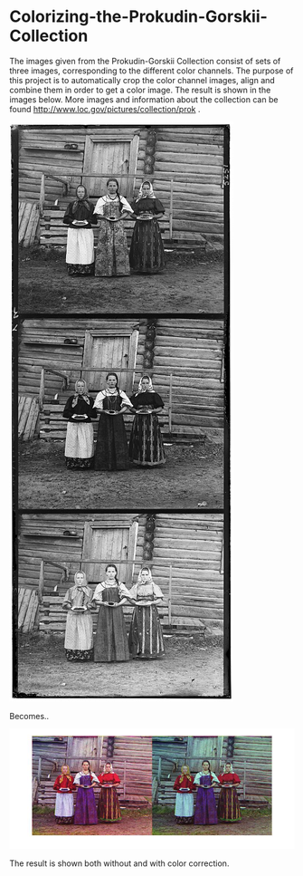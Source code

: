 # Colorizing-the-Prokudin-Gorskii-Collection

The images given from the Prokudin-Gorskii Collection consist of sets of three images, corresponding to the different color channels. The purpose of this project is to automatically crop the color channel images, align and combine them in order to get a color image. The result is shown in the images below. More images and information about the collection can be found http://www.loc.gov/pictures/collection/prok .

![alt tag](https://raw.githubusercontent.com/petraohlin/Colorizing-the-Prokudin-Gorskii-Collection/master/Photos/01043v.jpg)

Becomes..

![alt tag](https://raw.githubusercontent.com/petraohlin/Colorizing-the-Prokudin-Gorskii-Collection/master/Photos/01043-result.jpg)

The result is shown both without and with color correction. 
